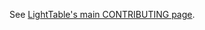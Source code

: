 See [LightTable's main CONTRIBUTING page](https://github.com/LightTable/LightTable/blob/master/CONTRIBUTING.md).
